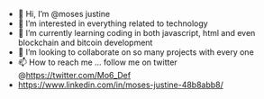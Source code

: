 - 👋 Hi, I’m @moses justine
- 👀 I’m interested in everything related to technology
- 🌱 I’m currently learning coding in both javascript, html and even blockchain and bitcoin development 
- 💞️ I’m looking to collaborate on so many projects with every one
- 📫 How to reach me ... follow me on twitter @https://twitter.com/Mo6_Def
- https://www.linkedin.com/in/moses-justine-48b8abb8/

<!---
01062022/01062022 is a ✨ special ✨ repository because its `README.md` (this file) appears on your GitHub profile.
You can click the Preview link to take a look at your changes.
--->
